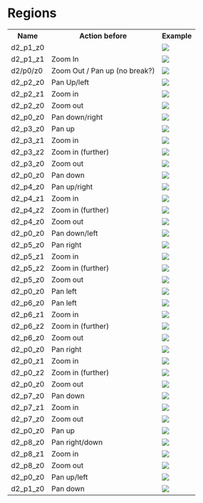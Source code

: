 # Regions

<table>
  <tr>
  <th>Name</th>
  <th>Action before</th>
  <th>Example</th>
  </tr>

  <tr>
    <td>d2_p1_z0</td>
    <td/>
    <td> <img src="region_thumbs/frame_00000981.jpg"></td>
  </tr>

  <tr>
    <td>d2_p1_z1</td>
    <td>Zoom In</td>
    <td> <img src="region_thumbs/frame_00001297.jpg"></td>
  </tr>

  <tr>
    <td>d2/p0/z0</td>
    <td>Zoom Out / Pan up (no break?)</td>
    <td> <img src="region_thumbs/frame_00002013.jpg"></td>
  </tr>

  <tr>
    <td>d2_p2_z0</td>
    <td>Pan Up/left</td>
    <td> <img src="region_thumbs/frame_00002522.jpg"></td>
  </tr>

  <!-- Duplicate <tr>
    <td/>
    <td>??</td>
    <td> <img src="region_thumbs/frame_00002661.jpg"></td>
  </tr> -->

  <tr>
    <td>d2_p2_z1</td>
    <td>Zoom in</td>
    <td> <img src="region_thumbs/frame_00003352.jpg"></td>
  </tr>

  <tr>
    <td>d2_p2_z0</td>
    <td>Zoom out</td>
    <td> <img src="region_thumbs/frame_00004045.jpg"></td>
  </tr>

  <!-- Duplicate <tr>
    <td/>
    <td>??</td>
    <td> <img src="region_thumbs/frame_00004247.jpg"></td>
  </tr> -->

  <tr>
    <td>d2_p0_z0</td>
    <td>Pan down/right</td>
    <td> <img src="region_thumbs/frame_00004675.jpg"></td>
  </tr>

  <tr>
    <td>d2_p3_z0</td>
    <td>Pan up</td>
    <td> <img src="region_thumbs/frame_00005215.jpg"></td>
  </tr>

  <tr>
    <td>d2_p3_z1</td>
    <td>Zoom in</td>
    <td> <img src="region_thumbs/frame_00005670.jpg"></td>
  </tr>

  <tr>
    <td>d2_p3_z2</td>
    <td>Zoom in (further)</td>
    <td> <img src="region_thumbs/frame_00006191.jpg"></td>
  </tr>

  <tr>
    <td>d2_p3_z0</td>
    <td>Zoom out</td>
    <td> <img src="region_thumbs/frame_00007111.jpg"></td>
  </tr>

  <tr>
    <td>d2_p0_z0</td>
    <td>Pan down</td>
    <td> <img src="region_thumbs/frame_00007515.jpg"></td>
  </tr>

  <tr>
    <td>d2_p4_z0</td>
    <td>Pan up/right</td>
    <td> <img src="region_thumbs/frame_00008115.jpg"></td>
  </tr>

  <tr>
    <td>d2_p4_z1</td>
    <td>Zoom in</td>
    <td> <img src="region_thumbs/frame_00008550.jpg"></td>
  </tr>

  <tr>
    <td>d2_p4_z2</td>
    <td>Zoom in (further)</td>
    <td> <img src="region_thumbs/frame_00009071.jpg"></td>
  </tr>

  <tr>
    <td>d2_p4_z0</td>
    <td>Zoom out</td>
    <td> <img src="region_thumbs/frame_00010005.jpg"></td>
  </tr>

  <tr>
    <td>d2_p0_z0</td>
    <td>Pan down/left</td>
    <td> <img src="region_thumbs/frame_00010460.jpg"></td>
  </tr>

  <tr>
    <td>d2_p5_z0</td>
    <td>Pan right</td>
    <td> <img src="region_thumbs/frame_00010845.jpg"></td>
  </tr>

  <!-- duplicate? <tr>
    <td/>
    <td>??</td>
    <td> <img src="region_thumbs/frame_00011005.jpg"></td>
  </tr> -->

  <tr>
    <td>d2_p5_z1</td>
    <td>Zoom in</td>
    <td> <img src="region_thumbs/frame_00011335.jpg"></td>
  </tr>

  <tr>
    <td>d2_p5_z2</td>
    <td>Zoom in (further)</td>
    <td> <img src="region_thumbs/frame_00011881.jpg"></td>
  </tr>

  <tr>
    <td>d2_p5_z0</td>
    <td>Zoom out</td>
    <td> <img src="region_thumbs/frame_00012801.jpg"></td>
  </tr>

  <tr>
    <td>d2_p0_z0</td>
    <td>Pan left</td>
    <td> <img src="region_thumbs/frame_00013137.jpg"></td>
  </tr>

  <tr>
    <td>d2_p6_z0</td>
    <td>Pan left</td>
    <td> <img src="region_thumbs/frame_00013601.jpg"></td>
  </tr>

  <tr>
    <td>d2_p6_z1</td>
    <td>Zoom in</td>
    <td> <img src="region_thumbs/frame_00014050.jpg"></td>
  </tr>

  <tr>
    <td>d2_p6_z2</td>
    <td>Zoom in (further)</td>
    <td> <img src="region_thumbs/frame_00014571.jpg"></td>
  </tr>

  <tr>
    <td>d2_p6_z0</td>
    <td>Zoom out</td>
    <td> <img src="region_thumbs/frame_00015491.jpg"></td>
  </tr>

  <tr>
    <td>d2_p0_z0</td>
    <td>Pan right</td>
    <td> <img src="region_thumbs/frame_00015841.jpg"></td>
  </tr>

  <tr>
    <td>d2_p0_z1</td>
    <td>Zoom in</td>
    <td> <img src="region_thumbs/frame_00016415.jpg"></td>
  </tr>

  <tr>
    <td>d2_p0_z2</td>
    <td>Zoom in (further)</td>
    <td> <img src="region_thumbs/frame_00016961.jpg"></td>
  </tr>

  <tr>
    <td>d2_p0_z0</td>
    <td>Zoom out</td>
    <td> <img src="region_thumbs/frame_00018001.jpg"></td>
  </tr>

  <tr>
    <td>d2_p7_z0</td>
    <td>Pan down</td>
    <td> <img src="region_thumbs/frame_00018725.jpg"></td>
  </tr>

  <tr>
    <td>d2_p7_z1</td>
    <td>Zoom in</td>
    <td> <img src="region_thumbs/frame_00019625.jpg"></td>
  </tr>

  <tr>
    <td>d2_p7_z0</td>
    <td>Zoom out</td>
    <td> <img src="region_thumbs/frame_00020475.jpg"></td>
  </tr>

  <tr>
    <td>d2_p0_z0</td>
    <td>Pan up</td>
    <td> <img src="region_thumbs/frame_00021080.jpg"></td>
  </tr>

  <tr>
    <td>d2_p8_z0</td>
    <td>Pan right/down</td>
    <td> <img src="region_thumbs/frame_00021605.jpg"></td>
  </tr>

  <tr>
    <td>d2_p8_z1</td>
    <td>Zoom in</td>
    <td> <img src="region_thumbs/frame_00022205.jpg"></td>
  </tr>

  <tr>
    <td>d2_p8_z0</td>
    <td>Zoom out</td>
    <td> <img src="region_thumbs/frame_00023051.jpg"></td>
  </tr>

  <tr>
  <td>d2_p0_z0</td>
    <td>Pan up/left</td>
    <td> <img src="region_thumbs/frame_00023615.jpg"></td>
  </tr>

  <tr>
    <td>d2_p1_z0</td>
    <td>Pan down</td>
    <td> <img src="region_thumbs/frame_00024151.jpg"></td>
  </tr>

</table>
